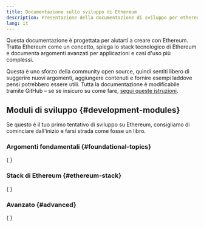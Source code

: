 ```yaml
---
title: Documentazione sullo sviluppo di Ethereum
description: Presentazione della documentazione di sviluppo per ethereum.org.
lang: it
---
```


Questa documentazione è progettata per aiutarti a creare con Ethereum. Tratta Ethereum come un concetto, spiega lo stack tecnologico di Ethereum e documenta argomenti avanzati per applicazioni e casi d'uso più complessi.

Questa è uno sforzo della community open source, quindi sentiti libero di suggerire nuovi argomenti, aggiungere contenuti e fornire esempi laddove pensi potrebbero essere utili. Tutta la documentazione è modificabile tramite GitHub – se se insicuro su come fare, [segui queste istruzioni](https://github.com/ethereum/ethereum-org-website/blob/dev/docs/editing-markdown.md).

## Moduli di sviluppo {#development-modules}

Se questo è il tuo primo tentativo di sviluppo su Ethereum, consigliamo di cominciare dall'inizio e farsi strada come fosse un libro.

### Argomenti fondamentali {#foundational-topics}

{
<DeveloperDocsLinks headerId="foundational-topics" />
}

### Stack di Ethereum {#ethereum-stack}

{
<DeveloperDocsLinks headerId="ethereum-stack" />
}

### Avanzato {#advanced}

{
<DeveloperDocsLinks headerId="advanced" />
}
